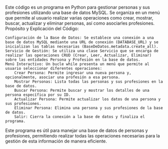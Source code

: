 Este código es un programa en Python para gestionar personas y sus profesiones utilizando una base de datos MySQL. Se organiza en un menú que permite al usuario realizar varias operaciones como crear, mostrar, buscar, actualizar y eliminar personas, así como asociarles profesiones.
Propósito y Explicación del Código:

    Configuración de la Base de Datos: Se establece una conexión a una base de datos MySQL mediante una URL de conexión (DATABASE_URL) y se inicializan las tablas necesarias (BaseDeDatos.metadata.create_all).
    Servicio de Gestión: Se utiliza una clase Servicio que se encarga de realizar las operaciones CRUD (Crear, Leer, Actualizar, Eliminar) sobre las entidades Persona y Profesión en la base de datos.
    Menú Interactivo: Un bucle while presenta un menú que permite al usuario seleccionar diferentes operaciones:
        Crear Persona: Permite ingresar una nueva persona y, opcionalmente, asociar una profesión a esa persona.
        Mostrar Personas: Lista todas las personas y sus profesiones en la base de datos.
        Buscar Persona: Permite buscar y mostrar los detalles de una persona específica por su ID.
        Actualizar Persona: Permite actualizar los datos de una persona y sus profesiones.
        Eliminar Persona: Elimina una persona y sus profesiones de la base de datos.
        Salir: Cierra la conexión a la base de datos y finaliza el programa.

Este programa es útil para manejar una base de datos de personas y profesiones, permitiendo realizar todas las operaciones necesarias para la gestión de esta información de manera eficiente.
